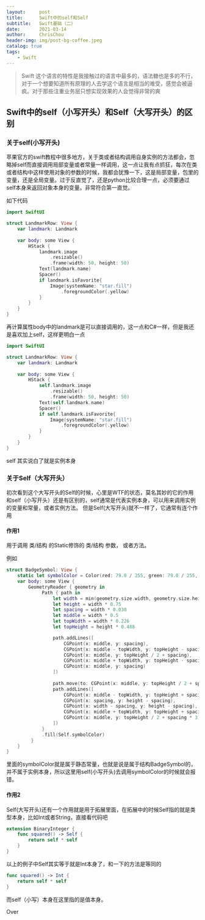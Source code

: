 ```yaml
---
layout:     post
title:      Swift中的self和Self
subtitle:   Swift基础（二）
date:       2021-03-14
author:     ChrisChou
header-img: img/post-bg-coffee.jpeg
catalog: true
tags:
    - Swift
---
```


> Swift 这个语言的特性是我接触过的语言中最多的，语法糖也是多的不行，对于一个想要知道所有原理的人去学这个语言是相当的难受，感觉会被逼疯。对于那些注重业务层只想实现效果的人会觉得非常的爽


## Swift中的self（小写开头）和Self（大写开头）的区别

### **关于self(小写开头)**
苹果官方的swift教程中很多地方，关于类或者结构调用自身实例的方法都会，忽略掉self而直接调用局部变量或者常量一样调用，这一点让我有点抓狂，每次在类或者结构中这样使用对象的参数的时候，我都会犹豫一下，这是局部变量，包里的变量，还是全局变量。过于反直觉了，还是python比较合理一点，必须要通过self本身来返回对象本身的变量。非常符合第一直觉。

如下代码
```swift
import SwiftUI

struct LandmarkRow: View {
    var landmark: Landmark
    
    var body: some View {
        HStack {
            landmark.image
                .resizable()
                .frame(width: 50, height: 50)
            Text(landmark.name)
            Spacer()
            if landmark.isFavorite{
                Image(systemName: "star.fill")
                    .foregroundColor(.yellow)
            }
        }
    }
}
```
再计算属性body中的landmark是可以直接调用的，这一点和C#一样，但是我还是喜欢加上self，这样更明白一点
```swift
import SwiftUI

struct LandmarkRow: View {
    var landmark: Landmark
    
    var body: some View {
        HStack {
            self.landmark.image
                .resizable()
                .frame(width: 50, height: 50)
            Text(self.landmark.name)
            Spacer()
            if self.landmark.isFavorite{
                Image(systemName: "star.fill")
                    .foregroundColor(.yellow)
            }
        }
    }
}
```
self 其实说白了就是实例本身

### **关于Self（大写开头）**
初次看到这个大写开头的Self的时候，心里是WTF的状态，莫名其妙的它的作用和self（小写开头）还是有区别的，self通常是代表实例本身，可以用来调用实例的变量和常量，或者实例方法。 但是Self(大写开头)就不一样了，它通常有连个作用

#### **作用1**

用于调用 类/结构 的Static修饰的 类/结构 参数， 或者方法。

例如
```swift
struct BadgeSymbol: View {
    static let symbolColor = Color(red: 79.0 / 255, green: 79.0 / 255, blue: 191.0 / 255)
    var body: some View {
        GeometryReader { geometry in
             Path { path in
                 let width = min(geometry.size.width, geometry.size.height)
                 let height = width * 0.75
                 let spacing = width * 0.030
                 let middle = width * 0.5
                 let topWidth = width * 0.226
                 let topHeight = height * 0.488

                 path.addLines([
                     CGPoint(x: middle, y: spacing),
                     CGPoint(x: middle - topWidth, y: topHeight - spacing),
                     CGPoint(x: middle, y: topHeight / 2 + spacing),
                     CGPoint(x: middle + topWidth, y: topHeight - spacing),
                     CGPoint(x: middle, y: spacing)
                 ])
                 
                 path.move(to: CGPoint(x: middle, y: topHeight / 2 + spacing * 3))
                 path.addLines([
                     CGPoint(x: middle - topWidth, y: topHeight + spacing),
                     CGPoint(x: spacing, y: height - spacing),
                     CGPoint(x: width - spacing, y: height - spacing),
                     CGPoint(x: middle + topWidth, y: topHeight + spacing),
                     CGPoint(x: middle, y: topHeight / 2 + spacing * 3)
                 ])
             }
             .fill(Self.symbolColor)
         }
    }
}
```
里面的symbolColor就是属于静态常量，也就是说是属于结构BadgeSymbol的，并不属于实例本身，所以这里用self(小写开头)去调用symbolColor的时候就会报错。

#### **作用2**
Self(大写开头)还有一个作用就是用于拓展里面，在拓展中的时候Self指的就是类型本身，比如Int或者String，直接看代码吧
```swift
extension BinaryInteger {
    func squared() -> Self {
        return self * self
    }
}
```
以上的例子中Self其实等于就是Int本身了，和一下的方法是等同的
```swift
func squared() -> Int {
    return self * self
}
```
而self（小写）本身在这里指的是值本身。

Over